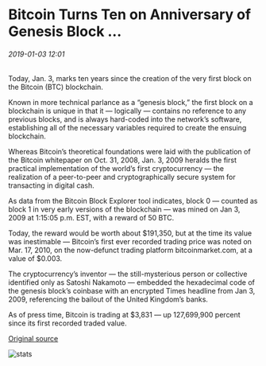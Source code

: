 # Bitcoin Turns Ten on Anniversary of Genesis Block ...

###### 2019-01-03 12:01

Today, Jan. 3, marks ten years since the creation of the very first block on the Bitcoin (BTC) blockchain.

Known in more technical parlance as a “genesis block,” the first block on a blockchain is unique in that it — logically — contains no reference to any previous blocks, and is always hard-coded into the network’s software, establishing all of the necessary variables required to create the ensuing blockchain.

Whereas Bitcoin’s theoretical foundations were laid with the publication of the Bitcoin whitepaper on Oct. 31, 2008, Jan. 3, 2009 heralds the first practical implementation of the world’s first cryptocurrency — the realization of a peer-to-peer and cryptographically secure system for transacting in digital cash.

As data from the Bitcoin Block Explorer tool indicates, block 0 — counted as block 1 in very early versions of the blockchain — was mined on Jan 3, 2009 at 1:15:05 p.m. EST, with a reward of 50 BTC.

Today, the reward would be worth about $191,350, but at the time its value was inestimable — Bitcoin’s first ever recorded trading price was noted on Mar. 17, 2010, on the now-defunct trading platform bitcoinmarket.com, at a value of $0.003.

The cryptocurrency’s inventor — the still-mysterious person or collective identified only as Satoshi Nakamoto — embedded the hexadecimal code of the genesis block’s coinbase with an encrypted Times headline from Jan 3, 2009, referencing the bailout of the United Kingdom’s banks.

As of press time, Bitcoin is trading at $3,831 — up 127,699,900 percent since its first recorded traded value.

[Original source](https://cointelegraph.com/news/bitcoin-turns-ten-on-anniversary-of-genesis-block)

![stats](https://c.statcounter.com/11760860/0/a89fa40b/1/ "stats")